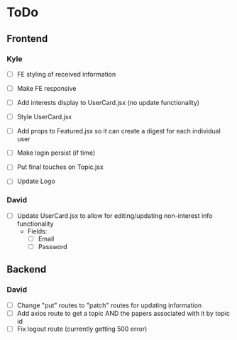 # ToDo

## Frontend

### Kyle
-   [ ] FE styling of received information
-   [ ] Make FE responsive
-   [ ] Add interests display to UserCard.jsx (no update functionality)
-   [ ] Style UserCard.jsx
-   [ ] Add props to Featured.jsx so it can create a digest for each individual user
-   [ ] Make login persist (if time)
-   [ ] Put final touches on Topic.jsx
-   [ ] Update Logo


### David
-   [ ] Update UserCard.jsx to allow for editing/updating non-interest info functionality
    - Fields:
        - [ ] Email
        - [ ] Password

## Backend

### David
-   [ ] Change "put" routes to "patch" routes for updating information
-   [ ] Add axios route to get a topic AND the papers associated with it by topic id
-   [ ] Fix logout route (currently getting 500 error)